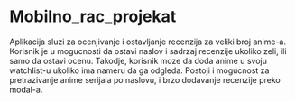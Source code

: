# Mobilno_rac_projekat
Aplikacija sluzi za ocenjivanje i ostavljanje recenzija za veliki broj anime-a. Korisnik je u mogucnosti da ostavi naslov i sadrzaj recenzije ukoliko zeli, ili samo da ostavi ocenu. Takodje, korisnik moze da doda anime u svoju watchlist-u ukoliko ima nameru da ga odgleda. Postoji i mogucnost za pretrazivanje anime serijala po naslovu, i brzo dodavanje recenzije preko modal-a.
